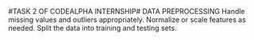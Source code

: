 #TASK 2 OF CODEALPHA INTERNSHIP#
DATA PREPROCESSING
Handle missing values and outliers appropriately.
Normalize or scale features as needed.
Split the data into training and testing sets.
